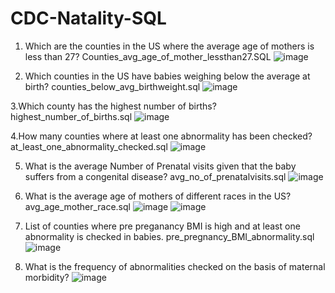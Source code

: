 # CDC-Natality-SQL

1. Which are the counties in the US where the average age of mothers is less than 27? 
Counties_avg_age_of_mother_lessthan27.SQL
![image](https://user-images.githubusercontent.com/100943963/156813565-7718dc1a-eb41-4a20-b42e-9620cd0ad75c.png)

2. Which counties in the US have babies weighing below the average at birth?
counties_below_avg_birthweight.sql
![image](https://user-images.githubusercontent.com/100943963/156814110-8cde9b15-e149-49f5-a27c-0a3326881236.png)

3.Which county has the highest number of births?
highest_number_of_births.sql
![image](https://user-images.githubusercontent.com/100943963/156814761-e12c665d-4687-4119-9d00-cc4c5e6c108b.png)

4.How many counties where at least one abnormality has been checked?
at_least_one_abnormality_checked.sql
![image](https://user-images.githubusercontent.com/100943963/156815596-022d1156-ac66-454c-8933-d1342da463fa.png)

5. What is the average Number of Prenatal visits given that the baby suffers from a congenital disease?
avg_no_of_prenatalvisits.sql
![image](https://user-images.githubusercontent.com/100943963/156816104-1cc1d442-f6ed-4194-96df-04bd7ef3f2d2.png)

6. What is the average age of mothers of different races in the US?
avg_age_mother_race.sql
![image](https://user-images.githubusercontent.com/100943963/156816624-250b7cd4-d696-4fe8-858c-39fe814929b6.png)
![image](https://user-images.githubusercontent.com/100943963/156816670-1e0541f4-cba1-4d37-b12a-472ff8e9a4fa.png)

7. List of counties where pre preganancy BMI is high and at least one abnormality is checked in babies.
pre_pregnancy_BMI_abnormality.sql
![image](https://user-images.githubusercontent.com/100943963/156820880-8ab3f685-588d-40eb-b4c9-65ee7e47eadf.png)

8. What is the frequency of abnormalities checked on the basis of maternal morbidity?
![image](https://user-images.githubusercontent.com/100943963/156885946-aa77a615-1737-45f3-9066-6c819216d3cf.png)
